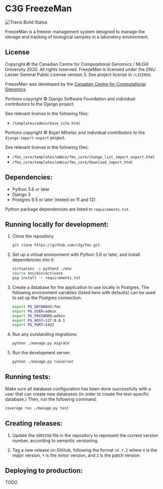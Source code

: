 # C3G FreezeMan

![Travis Build Status](https://api.travis-ci.com/c3g/fms.svg?branch=master)

FreezeMan is a freezer management system designed to manage the storage and 
tracking of biological samples in a laboratory environment.

## License

Copyright &copy; the Canadian Centre for Computational Genomics / McGill
University 2020. All rights reserved. FreezeMan is licensed under the GNU 
Lesser General Public License version 3. See project license in `/LICENSE`.

FreezeMan was developed by the 
[Canadian Centre for Computational Genomics](http://www.computationalgenomics.ca/). 

Portions copyright &copy; Django Software Foundation and individual
contributors to the Django project.

See relevant license in the following files:

  * `/templates/admin/base_site.html`

Portions copyright &copy; Bojan Mihelac and individual contributors to the 
`django-import-export` project.

See relevant license in the following files:

  * `/fms_core/templates/admin/fms_core/change_list_import_export.html`
  * `/fms_core/templates/admin/fms_core/download_import.html`

## Dependencies:

  * Python 3.6 or later
  * Django 3
  * Postgres 9.5 or later (tested on 11 and 12)
  
Python package dependencies are listed in `requirements.txt`.
  
## Running locally for development:

  1. Clone the repository
  
     ```bash
     git clone https://github.com/c3g/fms.git
     ```
  
  2. Set up a virtual environment with Python 3.6 or later, and install 
     dependencies into it:
     
     ```bash
     virtualenv -p python3 ./env
     source env/bin/activate
     pip install -r requirements.txt
     ```
     
  3. Create a database for the application to use locally in Postgres. The
     following environment variables (listed here with defaults) can be used
     to set up the Postgres connection:
     
     ```bash
     export PG_DATABASE=fms
     export PG_USER=admin
     export PG_PASSWORD=admin
     export PG_HOST=127.0.0.1
     export PG_PORT=5432
     ```
     
  4. Run any outstanding migrations:
  
     ```bash
     python ./manage.py migrate
     ```
    
  5. Run the development server:
  
     ```bash
     python ./manage.py runserver
     ```
     
## Running tests:

Make sure all database configuration has been done successfully with a user
that can create new databases (in order to create the test-specific database.)
Then, run the following command:

```bash
coverage run ./manage.py test
```

## Creating releases:

  1. Update the `VERSION` file in the repository to represent the current
     version number, according to semantic versioning.
     
  2. Tag a new release on GitHub, following the format `vX.Y.Z` where `X` is
     the major version, `Y` is the minor version, and `Z` is the patch version.

## Deploying to production:

TODO
